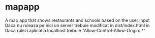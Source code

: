 # mapapp
A map app that shows restaurants and schools based on the user input
Daca nu ruleaza pe nici un server trebuie modificat in dist/index.html <base href="/"> in <base href="LOCAL_PATH">  
Daca rulezi aplicatia localhost trebuie "Allow-Control-Allow-Origin: *"
